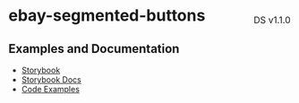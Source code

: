 <h1 style="display: flex; justify-content: space-between; align-items: center;">
    <span>
        ebay-segmented-buttons
    </span>
    <span style="font-weight: normal; font-size: medium; margin-bottom: -15px;">
        DS v1.1.0
    </span>
</h1>

## Examples and Documentation

-   [Storybook](https://ebay.github.io/ebayui-core/?path=/story/buttons-ebay-segmented-buttons)
-   [Storybook Docs](https://ebay.github.io/ebayui-core/?path=/docs/buttons-ebay-segmented-buttons)
-   [Code Examples](https://github.com/eBay/ebayui-core/tree/master/src/components/ebay-segmented-buttons/examples)
